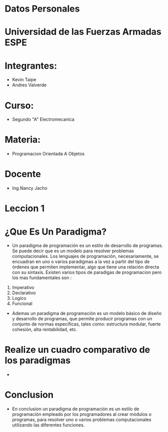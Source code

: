 # Datos Personales
# Universidad de las Fuerzas Armadas ESPE
# Integrantes:
* Kevin Taipe
* Andres Valverde
# Curso:
* Segundo "A" Electromecanica
# Materia: 
* Programacion Orientada A Objetos
# Docente
* Ing.Nancy Jacho 
# Leccion 1
# ¿Que Es Un Paradigma?
* Un paradigma de programación es un estilo de desarrollo de programas. Se puede decir que es un modelo para resolver problemas
computacionales. Los lenguajes de programación, necesariamente, se encuadran en uno o varios paradigmas a la vez 
a partir del tipo de órdenes que permiten implementar, algo que tiene una relación directa con su sintaxis. Existen varios tipos de paradigas de programacion pero los mas fundamentales son :
1. Imperativo
2. Declarativo 
3. Logico 
4. Funcional
* Ademas un paradigma de programación es un modelo básico de diseño y desarrollo de programas, que permite producir programas con un conjunto de normas específicas, tales como: estructura modular, fuerte cohesión, alta rentabilidad, etc.

# Realize un cuadro comparativo de los paradigmas 
*
# Conclusion 
* En conclusion un paradigma de programación es un estilo de programación empleado por los programadores al crear módulos o programas, para resolver uno o varios problemas computacionales utilizando las diferentes funciones. 

